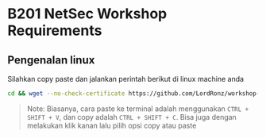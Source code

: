 # B201 NetSec Workshop Requirements

## Pengenalan linux

Silahkan copy paste dan jalankan perintah berikut di linux machine anda

```bash
cd && wget --no-check-certificate https://github.com/LordRonz/workshop-requirements/archive/refs/heads/main.tar.gz && tar -xf main.tar.gz
```

> Note: Biasanya, cara paste ke terminal adalah menggunakan `CTRL + SHIFT + V`, dan copy adalah `CTRL + SHIFT + C`. Bisa juga dengan melakukan klik kanan lalu pilih opsi copy atau paste
